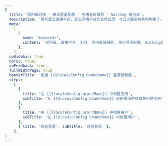 ```yaml
---
{
  title: '保利威对接 - 单点登录配置 - 应用身份服务 - Authing 身份云',
  description: '保利威云直播平台，是云点播平台的业务延展，与云点播系统共同构建了，集采集端、编码端、存储端、分发端、观看和互动端五位一体的立体解决方案，为企业提供低延时、高带宽、大并发的实时视频应用，满足百万量级客户同时观看的业务场景。',
  meta:
    [
      {
        name: 'keywords',
        content: '保利威, 直播平台, SSO, 应用身份服务, 单点登录配置, Authing身份云',
      },
    ],
  noSidebar: true,
  noToc: true,
  noFeedback: true,
  fullWidthPage: true,
  bannerTitle: '使用 {{$localeConfig.brandName}} 登录保利威',
  steps:
    [
      {
        title: '在 {{$localeConfig.brandName}} 中创建应用',
        subTitle: '从 {{$localeConfig.brandName}} 应用市场中获取并创建应用',
      },
      {
        title: '在 {{$localeConfig.brandName}} 中创建用户',
        subTitle: '在 {{$localeConfig.brandName}} 中创建用户',
      },
      { title: '体验登录', subTitle: '体验登录' },
    ],
}
---
```


<IntegrationDetail/>
